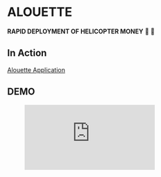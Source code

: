 # ALOUETTE

**RAPID DEPLOYMENT OF HELICOPTER MONEY** :helicopter: :money_with_wings: 

## In Action
[Alouette Application](hellicopter.bubbleapps.io)

## DEMO

<!-- blank line -->
<figure class="video_container">
  <iframe src="https://www.youtube.com/embed/BNF1fHBCGi0" frameborder="0" allowfullscreen="true"> </iframe>
</figure>
<!-- blank line -->

